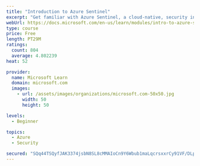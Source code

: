 ```yaml
---
title: "Introduction to Azure Sentinel"
excerpt: "Get familiar with Azure Sentinel, a cloud-native, security information and event management (SIEM) service."
webUrl: https://docs.microsoft.com/en-us/learn/modules/intro-to-azure-sentinel/
type: course
price: Free
length: PT29M
ratings:
  count: 804
  average: 4.802239
heat: 52

provider:
  name: Microsoft Learn
  domain: microsoft.com
  images:
    - url: /assets/images/organizations/microsoft.com-50x50.jpg
      width: 50
      height: 50

levels:
  - Beginner

topics:
  - Azure
  - Security

secured: "SQq44TSQyfJAK3374jsbN8SL8cMMAIoCn9Y6Wbub1maLqcrsxxrCy91VF/DLpiIuZcQpIf2mfe7kW+gQKWSL911OFtcdeYIR9LYG5kfs35yVPFXn4hnrKwqgpsE//3xeMS11+FD97XX7QSZgKktSWNC4snd8YkMdsc5Cs6r4YrNWgjAGhqzgo1CkQg3O8DWBLVVAIQeMJPcGHebcoN9i3DVngHMmERP8aQ3KYO5Q+paQr02D/4tJ8RJ19mnb9IF3Kll5oLpa7QyODSUXimeAQmyhlcQp+szJ8nBlZWh95C1aXQrjHTMk9Wonhv2z+Foarb0+Q9DCMbwiuG4m+44X4v6UgUS74uoSJ+d4QnXF4IctoHozRzwG9DKaN6K65a8hy+zZ1zKaYP2+8WRp1IAe6/rWNMqCeeGpHSs1mCacyZE=;bUkej1Ei4QAOGaxc4k7n3A=="
---
```


